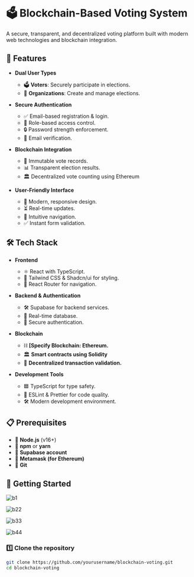 # 🗳️ Blockchain-Based Voting System

A secure, transparent, and decentralized voting platform built with modern web technologies and blockchain integration.

## 🌟 Features

- **Dual User Types**
  - 🗳️ **Voters**: Securely participate in elections.
  - 🏢 **Organizations**: Create and manage elections.

- **Secure Authentication**
  - ✅ Email-based registration & login.
  - 🔑 Role-based access control.
  - 🔒 Password strength enforcement.
  - 📧 Email verification.

- **Blockchain Integration**
  - 🔗 Immutable vote records.
  - 📊 Transparent election results.
  - 🏛️ Decentralized vote counting using Ethereum

- **User-Friendly Interface**
  - 🎨 Modern, responsive design.
  - ⏳ Real-time updates.
  - 🔄 Intuitive navigation.
  - ✅ Instant form validation.

## 🛠️ Tech Stack

- **Frontend**
  - ⚛️ React with TypeScript.
  - 🎨 Tailwind CSS & Shadcn/ui for styling.
  - 🔄 React Router for navigation.

- **Backend & Authentication**
  - 🛠️ Supabase for backend services.
  - 📡 Real-time database.
  - 🔐 Secure authentication.

- **Blockchain**
  - ⛓️ **[Specify Blockchain: Ethereum.**
  - 🏛️ **Smart contracts using Solidity**
  - 🔄 **Decentralized transaction validation.**

- **Development Tools**
  - 🟦 TypeScript for type safety.
  - 📏 ESLint & Prettier for code quality.
  - 🛠️ Modern development environment.

## 📋 Prerequisites

- 📌 **Node.js** (v16+)
- 📌 **npm** or **yarn**
- 📌 **Supabase account**
- 📌 **Metamask (for Ethereum)**
- 📌 **Git**

## 🚀 Getting Started

![b1](https://github.com/user-attachments/assets/56156fd8-39c3-498a-8cc2-76e6dcc6bcea)

![b22](https://github.com/user-attachments/assets/0fdaff73-4f50-473e-9465-f3b00d28f2ca)

![b33](https://github.com/user-attachments/assets/72710acf-fa7a-4692-9f9d-d7cb29581121)

![b44](https://github.com/user-attachments/assets/75754365-22f3-4a7a-87b6-e1931a5ac058)





### 1️⃣ **Clone the repository**
```bash
git clone https://github.com/yourusername/blockchain-voting.git
cd blockchain-voting

